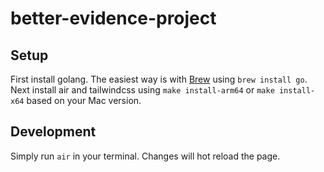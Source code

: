 # better-evidence-project

## Setup
First install golang. The easiest way is with [Brew](brew.sh) using `brew install go`. Next install air and tailwindcss using `make install-arm64` or `make install-x64` based on your Mac version.

## Development
Simply run `air` in your terminal. Changes will hot reload the page.